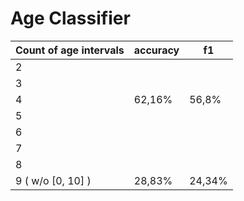 # Age Classifier

Count of age intervals | accuracy | f1
-- | -- | --
2 |   |  
3 |   |  
4 | 62,16% | 56,8%
5 |   |  
6 |   |  
7 |   |  
8 |   |  
9 ( w/o [0, 10] ) | 28,83% | 24,34%
